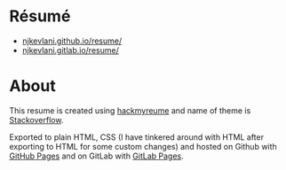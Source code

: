 # Résumé
- [njkevlani.github.io/resume/](https://njkevlani.github.io/resume/)
- [njkevlani.gitlab.io/resume/](https://njkevlani.gitlab.io/resume/)
# About
This resume is created using [hackmyreume](https://github.com/hacksalot/HackMyResume) and name of theme is  [Stackoverflow](https://themes.jsonresume.org/stackoverflow).

Exported to plain HTML, CSS (I have tinkered around with HTML after exporting to HTML for some custom changes) and hosted on Github with [GitHub Pages](https://pages.github.com/) and on GitLab with [GitLab Pages](https://about.gitlab.com/product/pages/).

